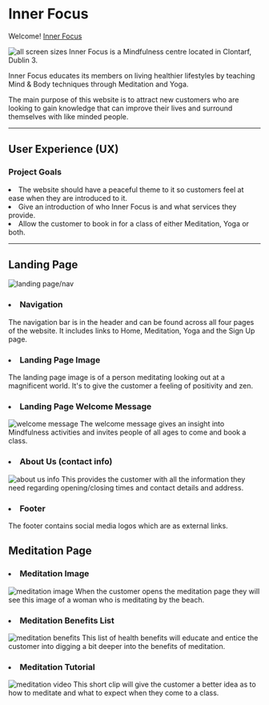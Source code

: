 # Inner Focus
 
Welcome! [Inner Focus](https://conorm96.github.io/Project-1/)

![all screen sizes](assets/images/all-screen-sizes.jpg)
Inner Focus is a Mindfulness centre located in Clontarf, Dublin 3.

Inner Focus educates its members on living healthier lifestyles by teaching Mind & Body techniques through Meditation and Yoga.

The main purpose of this website is to attract new customers who are looking to gain knowledge that can improve their lives and surround themselves with like minded people.

<hr>

## User Experience (UX)
### Project Goals 
<li> The website should have a peaceful theme to it so customers feel at ease when they are introduced to it.
<li> Give an introduction of who Inner Focus is and what services they provide.
<li> Allow the customer to book in for a class of either Meditation, Yoga or both.
<hr>
 
 ## Landing Page
 ![landing page/nav](assets/images/home-image.jpg)
 ### <li> Navigation 
 The navigation bar is in the header and can be found across all four pages of the website. It includes links to Home, Meditation, Yoga and the Sign Up page.

 ### <li> Landing Page Image
 The landing page image is of a person meditating looking out at a magnificent world. It's to give the customer a feeling of positivity and zen.

 ### <li> Landing Page Welcome Message
 ![welcome message](assets/images/welcome-message.jpg)
 The welcome message gives an insight into Mindfulness activities and invites people of all ages to come and book a class.

 ### <li> About Us (contact info) 
 ![about us info](assets/images/about-us-info.jpg)
 This provides the customer with all the information they need regarding opening/closing times and contact details and address.

 ### <li> Footer
 The footer contains social media logos which are as external links.

## Meditation Page
### <li> Meditation Image 
 ![meditation image](assets/images/meditation-image.jpg)
 When the customer opens the meditation page they will see this image of a woman who is meditating by the beach.

 ### <li> Meditation Benefits List
  ![meditation benefits](assets/images/meditation-list.jpg)
  This list of health benefits will educate and entice the customer into digging a bit deeper into the benefits of meditation.

  ### <li> Meditation Tutorial
   ![meditation video](assets/images/meditation-video.jpg)
This short clip will give the customer a better idea as to how to meditate and what to expect when they come to a class.